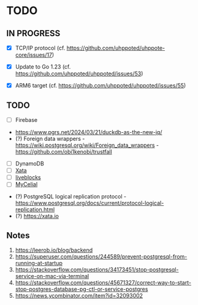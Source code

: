 # TODO

## IN PROGRESS

- [x] TCP/IP protocol (cf. https://github.com/uhppoted/uhppote-core/issues/17)
- [x] Update to Go 1.23 (cf. https://github.com/uhppoted/uhppoted/issues/53)
- [x] ARM6 target (cf. https://github.com/uhppoted/uhppoted/issues/55)


## TODO

- [ ] Firebase
- https://www.pgrs.net/2024/03/21/duckdb-as-the-new-jq/
- (?) Foreign data wrappers
      - https://wiki.postgresql.org/wiki/Foreign_data_wrappers
      - https://github.com/obi1kenobi/trustfall
- [ ] DynamoDB
- [ ] [Xata](https://xata.io)
- [ ] [liveblocks](https://liveblocks.io)
- [ ] [MyCelial](https://github.com/mycelial)

- (?) PostgreSQL logical replication protocol
      - https://www.postgresql.org/docs/current/protocol-logical-replication.html
- (?) https://xata.io

## Notes

1. https://leerob.io/blog/backend
2. https://superuser.com/questions/244589/prevent-postgresql-from-running-at-startup
3. https://stackoverflow.com/questions/34173451/stop-postgresql-service-on-mac-via-terminal
4. https://stackoverflow.com/questions/45671327/correct-way-to-start-stop-postgres-database-pg-ctl-or-service-postgres
5. https://news.ycombinator.com/item?id=32093002

